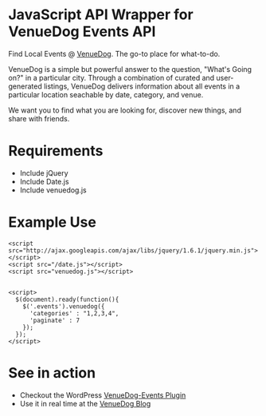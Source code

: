 # JavaScript API Wrapper for VenueDog Events API 

Find Local Events @ [VenueDog](http://venuedog.com/). The go-to place for what-to-do.

VenueDog is a simple but powerful answer to the question, "What's Going on?" in a particular city. Through a combination of curated and user-generated listings, VenueDog delivers information about all events in a particular location seachable by date, category, and venue.

We want you to find what you are looking for, discover new things, and share with friends. 


# Requirements

* Include jQuery
* Include Date.js
* Include venuedog.js

# Example Use


```
<script src="http://ajax.googleapis.com/ajax/libs/jquery/1.6.1/jquery.min.js"></script>
<script src="/date.js"></script>
<script src="venuedog.js"></script>


<script>
  $(document).ready(function(){
    $('.events').venuedog({
      'categories' : "1,2,3,4", 
      'paginate' : 7
    });
  });
</script>
```


# See in action

* Checkout the WordPress [VenueDog-Events Plugin](http://wordpress.org/extend/plugins/venuedog-events/)
* Use it in real time at the [VenueDog Blog](http://blog.venuedog.com/)

